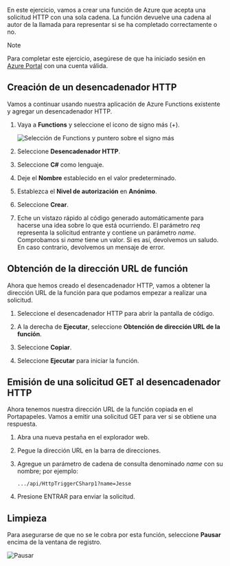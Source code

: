 En este ejercicio, vamos a crear una función de Azure que acepta una solicitud HTTP con una sola cadena. La función devuelve una cadena al autor de la llamada para representar si se ha completado correctamente o no.

> [!NOTE]
> Para completar este ejercicio, asegúrese de que ha iniciado sesión en [Azure Portal](https://portal.azure.com/) con una cuenta válida.

## <a name="create-an-http-trigger"></a>Creación de un desencadenador HTTP

Vamos a continuar usando nuestra aplicación de Azure Functions existente y agregar un desencadenador HTTP.

1. Vaya a **Functions** y seleccione el icono de signo más (+).

    ![Selección de Functions y puntero sobre el signo más](../media/4-hover-function.png)

1. Seleccione **Desencadenador HTTP**.

1. Seleccione **C#** como lenguaje. 

1. Deje el **Nombre** establecido en el valor predeterminado.

1. Establezca el **Nivel de autorización** en **Anónimo**.

1. Seleccione **Crear**.

1. Eche un vistazo rápido al código generado automáticamente para hacerse una idea sobre lo que está ocurriendo. El parámetro *req* representa la solicitud entrante y contiene un parámetro *name*. Comprobamos si *name* tiene un valor. Si es así, devolvemos un saludo. En caso contrario, devolvemos un mensaje de error.

## <a name="get-your-function-url"></a>Obtención de la dirección URL de función

Ahora que hemos creado el desencadenador HTTP, vamos a obtener la dirección URL de la función para que podamos empezar a realizar una solicitud.

1. Seleccione el desencadenador HTTP para abrir la pantalla de código.

1. A la derecha de **Ejecutar**, seleccione **Obtención de dirección URL de la función**.

1. Seleccione **Copiar**.

1. Seleccione **Ejecutar** para iniciar la función.

## <a name="issue-a-get-request-to-your-http-trigger"></a>Emisión de una solicitud GET al desencadenador HTTP

Ahora tenemos nuestra dirección URL de la función copiada en el Portapapeles. Vamos a emitir una solicitud GET para ver si se obtiene una respuesta.

1. Abra una nueva pestaña en el explorador web.

1. Pegue la dirección URL en la barra de direcciones.

1. Agregue un parámetro de cadena de consulta denominado *name* con su nombre; por ejemplo:

    ```
    .../api/HttpTriggerCSharp1?name=Jesse
    ```

1. Presione ENTRAR para enviar la solicitud.

## <a name="clean-up"></a>Limpieza

Para asegurarse de que no se le cobra por esta función, seleccione **Pausar** encima de la ventana de registro.

![Pausar](../media/4-pause-timer.png)


